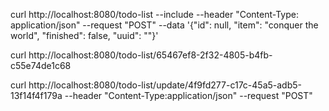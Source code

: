 curl http://localhost:8080/todo-list \--include \--header "Content-Type: application/json" \--request "POST" \--data '{"id": null, "item": "conquer the world", "finished": false, "uuid": ""}'

curl http://localhost:8080/todo-list/65467ef8-2f32-4805-b4fb-c55e74de1c68

curl http://localhost:8080/todo-list/update/4f9fd277-c17c-45a5-adb5-13f14f4f179a --header "Content-Type:application/json" \--request "POST"
